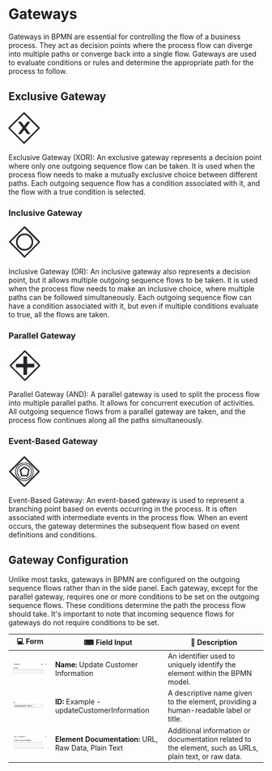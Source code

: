 # Gateways

Gateways in BPMN are essential for controlling the flow of a business process. They act as decision points where the process flow can diverge into multiple paths or converge back into a single flow. Gateways are used to evaluate conditions or rules and determine the appropriate path for the process to follow. 

## Exclusive Gateway

![data_input](images/exclusive_gateway.png) 

Exclusive Gateway (XOR): An exclusive gateway represents a decision point where only one outgoing sequence flow can be taken. It is used when the process flow needs to make a mutually exclusive choice between different paths. Each outgoing sequence flow has a condition associated with it, and the flow with a true condition is selected.

### Inclusive Gateway

![data_output](images/inclusive_gateway.png)

Inclusive Gateway (OR): An inclusive gateway also represents a decision point, but it allows multiple outgoing sequence flows to be taken. It is used when the process flow needs to make an inclusive choice, where multiple paths can be followed simultaneously. Each outgoing sequence flow can have a condition associated with it, but even if multiple conditions evaluate to true, all the flows are taken.

### Parallel Gateway

![data_object_reference](images/parallel_gateway.png)

Parallel Gateway (AND): A parallel gateway is used to split the process flow into multiple parallel paths. It allows for concurrent execution of activities. All outgoing sequence flows from a parallel gateway are taken, and the process flow continues along all the paths simultaneously.

### Event-Based Gateway

![data_store](images/event_based_gateway.png) 

Event-Based Gateway: An event-based gateway is used to represent a branching point based on events occurring in the process. It is often associated with intermediate events in the process flow. When an event occurs, the gateway determines the subsequent flow based on event definitions and conditions.

## Gateway Configuration

Unlike most tasks, gateways in BPMN are configured on the outgoing sequence flows rather than in the side panel. Each gateway, except for the parallel gateway, requires one or more conditions to be set on the outgoing sequence flows. These conditions determine the path the process flow should take. It's important to note that incoming sequence flows for gateways do not require conditions to be set.

| 💻 Form | ⌨ Field Input | 📝 Description |
| --- | --- | --- |
| ![name_field](images/name_field.png) | **Name:** Update Customer Information | An identifier used to uniquely identify the element within the BPMN model. |
| ![id_field](images/id_field.png) | **ID:** Example - updateCustomerInformation | A descriptive name given to the element, providing a human-readable label or title. |
| ![name_field](images/documentation_field.png) | **Element Documentation:** URL, Raw Data, Plain Text | Additional information or documentation related to the element, such as URLs, plain text, or raw data. |

